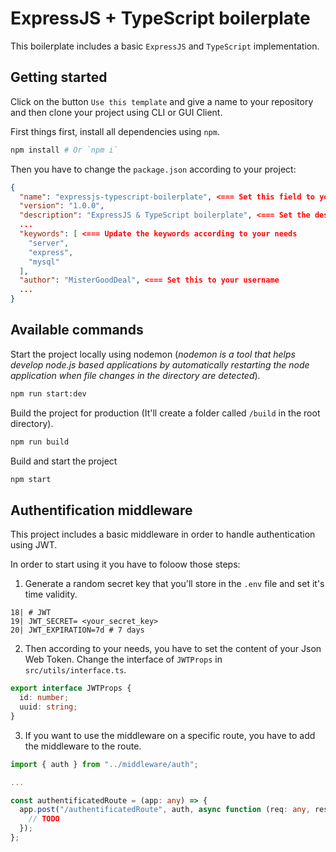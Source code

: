 # ExpressJS + TypeScript boilerplate

This boilerplate includes a basic `ExpressJS` and `TypeScript` implementation.

## Getting started

Click on the button `Use this template` and give a name to your repository and then clone your project using CLI or GUI Client.

First things first, install all dependencies using `npm`.
```bash
npm install # Or `npm i`
```

Then you have to change the `package.json` according to your project:
```json
{
  "name": "expressjs-typescript-boilerplate", <=== Set this field to your project name
  "version": "1.0.0",
  "description": "ExpressJS & TypeScript boilerplate", <=== Set the description of your project
  ...
  "keywords": [ <=== Update the keywords according to your needs
    "server",
    "express",
    "mysql"
  ],
  "author": "MisterGoodDeal", <=== Set this to your username
  ...
}
```

## Available commands

Start the project locally using nodemon (*nodemon is a tool that helps develop node.js based applications by automatically restarting the node application when file changes in the directory are detected*).
```bash
npm run start:dev
```

Build the project for production (It'll create a folder called `/build` in the root directory).
```bash
npm run build
```

Build and start the project
```bash
npm start
```

## Authentification middleware

This project includes a basic middleware in order to handle authentication using JWT.

In order to start using it you have to foloow those steps:

1. Generate a random secret key that you'll store in the `.env` file and set it's time validity.
```env
18| # JWT
19| JWT_SECRET= <your_secret_key>
20| JWT_EXPIRATION=7d # 7 days
```

2. Then according to your needs, you have to set the content of your Json Web Token. Change the interface of `JWTProps` in `src/utils/interface.ts`.
```ts
export interface JWTProps {
  id: number;
  uuid: string;
}
```

3. If you want to use the middleware on a specific route, you have to add the middleware to the route.
```ts
import { auth } from "../middleware/auth";

...

const authentificatedRoute = (app: any) => {
  app.post("/authentificatedRoute", auth, async function (req: any, res: Res) {
    // TODO
  });
};
```
